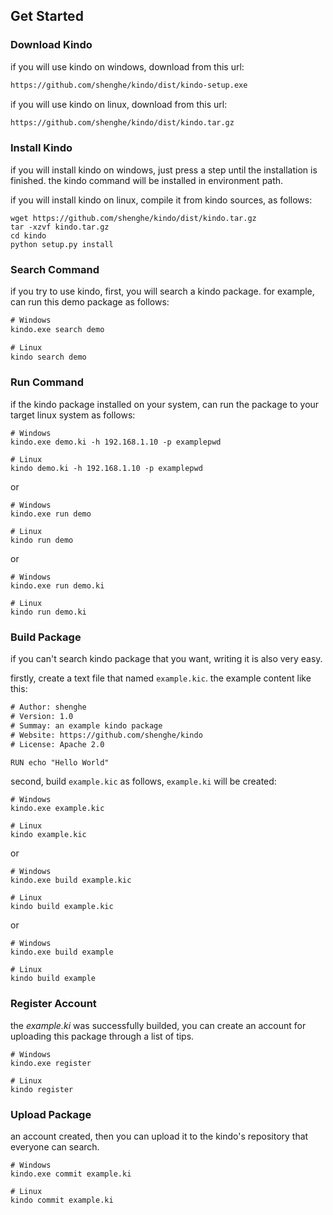 ## Get Started

### Download Kindo

if you will use kindo on windows, download from this url:

```txt
https://github.com/shenghe/kindo/dist/kindo-setup.exe
```

if you will use kindo on linux, download from this url:

```txt
https://github.com/shenghe/kindo/dist/kindo.tar.gz
```

### Install Kindo

if you will install kindo on windows, just press a step until the installation is finished. the kindo command will be installed in environment path.

if you will install kindo on linux, compile it from kindo sources, as follows:

```shell
wget https://github.com/shenghe/kindo/dist/kindo.tar.gz
tar -xzvf kindo.tar.gz
cd kindo
python setup.py install
```

### Search Command

if you try to use kindo, first, you will search a kindo package. for example, can run this demo package as follows:

```txt
# Windows
kindo.exe search demo

# Linux
kindo search demo
```

### Run Command

if the kindo package installed on your system,  can run the package to your target linux system as follows:

```shell
# Windows
kindo.exe demo.ki -h 192.168.1.10 -p examplepwd

# Linux 
kindo demo.ki -h 192.168.1.10 -p examplepwd
```

or

```shell
# Windows
kindo.exe run demo

# Linux
kindo run demo
```

or

```shell
# Windows 
kindo.exe run demo.ki

# Linux
kindo run demo.ki
```

### Build Package

if you can't search kindo package that you want, writing it is also very easy.

firstly, create a text file that named `example.kic`. the example content like this:

```txt
# Author: shenghe
# Version: 1.0
# Summay: an example kindo package
# Website: https://github.com/shenghe/kindo
# License: Apache 2.0

RUN echo "Hello World"

```

second, build `example.kic` as follows, `example.ki` will be created:

```shell
# Windows 
kindo.exe example.kic

# Linux
kindo example.kic
```

or 

```shell
# Windows 
kindo.exe build example.kic

# Linux
kindo build example.kic
```

or

```shell
# Windows 
kindo.exe build example

# Linux
kindo build example
```


### Register Account

the *example.ki* was successfully builded, you can create an account for uploading this package through a list of tips.

```shell
# Windows
kindo.exe register

# Linux
kindo register
```

### Upload Package

an account created, then you can upload it to the kindo's repository that everyone can search.

```shell
# Windows
kindo.exe commit example.ki

# Linux 
kindo commit example.ki
```

